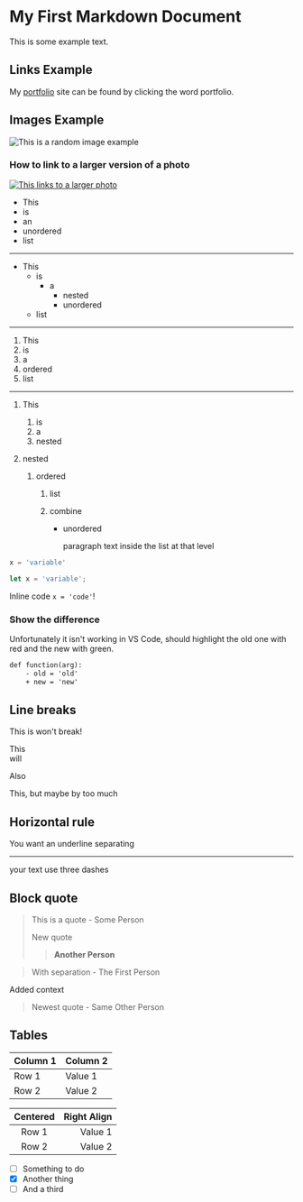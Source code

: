<!-- ______ Header
            ______________________________________________ -->

# My First Markdown Document

This is some example text.

<!-- ______ Links
            ______________________________________________ -->

## Links Example

My [portfolio][portfolio] site can be found by clicking the word portfolio.

<!-- ______ Images
            ______________________________________________ -->

## Images Example

![This is a random image example][photo_1]

### How to link to a larger version of a photo

[![This links to a larger photo](https://unsplash.it/50/50?image=100)](https://unsplash.it/500/500?image=100 'this links to the larger version')

<!-- ______ Lists
            ______________________________________________ -->

-   This
-   is
-   an
-   unordered
-   list

---

-   This
    -   is
        -   a
            -   nested
            -   unordered
    -   list

---

1. This
2. is
3. a
4. ordered
5. list

---

1. This
    1. is
    2. a
    3. nested
2. nested

    1. ordered

        1. list
        2. combine

            - unordered

                paragraph text inside the list at that level

<!-- ______ Code blocks
            ______________________________________________ -->

```python
x = 'variable'
```

```js
let x = 'variable';
```

Inline code `x = 'code'`!

### Show the difference

Unfortunately it isn't working in VS Code, should highlight the old one with red and the new with green.

```diff
def function(arg):
    - old = 'old'
    + new = 'new'
```

<!-- ______ Line breaks, horizontal rules, and block quotes
            ______________________________________________ -->

## Line breaks

This is won't
break!

This<br>
will

Also

This, but maybe by too much

## Horizontal rule

You want an underline separating

---

your text use three dashes

## Block quote

> This is a quote -
> Some Person
>
> New quote
>
> > **Another Person**

> With separation - The First Person

Added context

> Newest quote - Same Other Person

<!-- ______ Tables
            ______________________________________________ -->

## Tables

| Column 1 | Column 2 |
| :------- | :------- |
| Row 1    | Value 1  |
| Row 2    | Value 2  |

| Centered | Right Align |
| :------: | ----------: |
|  Row 1   |     Value 1 |
|  Row 2   |     Value 2 |

<!-- ______ Extras
            ______________________________________________ -->

-   [ ] Something to do
-   [x] Another thing
-   [ ] And a third

<!-- ______ Link Variables
            ______________________________________________ -->

[portfolio]: https://postulate.tech 'My portfolio website'
[photo_1]: https://unsplash.it/500/500?random 'this is the tooltip text'
